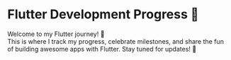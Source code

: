 # Flutter Development Progress 🚀

Welcome to my Flutter journey! 🌟  
This is where I track my progress, celebrate milestones, and share the fun of building awesome apps with Flutter. Stay tuned for updates! 🎉
